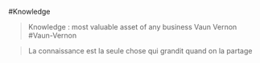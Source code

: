 #Knowledge
> Knowledge : most valuable asset of any business
> Vaun Vernon #Vaun-Vernon 

> La connaissance est la seule chose qui grandit quand on la partage
